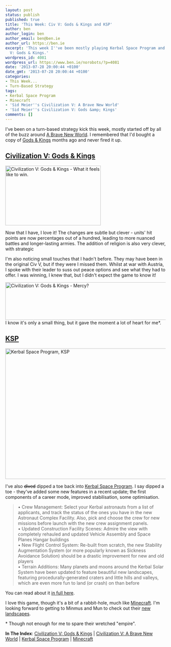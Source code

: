 ```yaml
---
layout: post
status: publish
published: true
title: 'This Week: Civ V: Gods & Kings and KSP'
author: ben
author_login: ben
author_email: ben@ben.ie
author_url: https://ben.ie
excerpt: 'This week I''ve been mostly playing Kerbal Space Program and Civilization
  V: Gods & Kings.'
wordpress_id: 4081
wordpress_url: https://www.ben.ie/norobots/?p=4081
date: '2013-07-28 20:00:44 +0100'
date_gmt: '2013-07-28 20:00:44 +0100'
categories:
- This Week...
- Turn-Based Strategy
tags:
- Kerbal Space Program
- Minecraft
- 'Sid Meier''s Civilization V: A Brave New World'
- 'Sid Meier''s Civilization V: Gods &amp; Kings'
comments: []
---
```

<p>I've been on a turn-based strategy kick this week, mostly started off by all of the buzz around <a href="https://www.civilization5.com/bravenewworld/" target="_blank">A Brave New World</a>. I remembered that I'd bought a copy of <a href="https://www.civilization5.com/godsandkings/us/info.php" target="_blank">Gods &amp; Kings</a> months ago and never fired it up.</p>
<p><!--more--></p>
<h2><a href="https://www.civilization5.com/godsandkings/us/info.php" target="_blank">Civilization V: Gods &amp; Kings</a></h2>
<p><img class="alignleft size-medium wp-image-4082" alt="Civilization V: Gods &amp; Kings - What it feels like to win." src="assets/uploads/norobots/uploads/2013/07/Screen-Shot-2013-07-27-at-00.02.01-300x187.png" width="300" height="187" /></p>
<p>Now that I have, I love it! The changes are subtle but clever - units' hit points are now percentages out of a hundred, leading to more nuanced battles and longer-lasting armies. The addition of religion is also very clever, with strategic</p>
<p>I'm also noticing small touches that I hadn't before. They may have been in the original Civ V, but if they were I missed them. Whilst at war with Austria, I spoke with their leader to suss out peace options and see what they had to offer. I was winning, I knew that, but I didn't expect the game to know it!</p>
<p><img class="aligncenter size-full wp-image-4083" alt="Civilization V: Gods &amp; Kings - Mercy?" src="assets/uploads/norobots/uploads/2013/07/Screen-Shot-2013-07-27-at-00.02.011.png" width="693" height="118" />I know it's only a small thing, but it gave the moment a lot of heart for me*.</p>
<h2><a href="https://www.kerbalspaceprogram.com" target="_blank">KSP</a></h2>
<p><img class="aligncenter size-full wp-image-4084" alt="Kerbal Space Program, KSP" src="assets/uploads/norobots/uploads/2013/07/Screen-Shot-2013-07-28-at-20.55.29-e1375041517726.png" width="1273" height="409" /></p>
<p>I've also <span style="color: #000000;"><del>dived</del></span> dipped a toe back into <a href="https://www.kerbalspaceprogram.com" target="_blank">Kerbal Space Program</a>. I say dipped a toe - they've added some new features in a recent update; the first components of a career mode, improved stabilisation, some optimisation.</p>
<blockquote><p>• Crew Management: Select your Kerbal astronauts from a list of applicants, and track the status of the ones you have in the new Astronaut Complex Facility. Also, pick and choose the crew for new missions before launch with the new crew assignment panels.<br />
• Updated Construction Facility Scenes: Admire the view with completely rehauled and updated Vehicle Assembly and Space Planes Hangar buildings<br />
• New Flight Control System: Re-built from scratch, the new Stability Augmentation System (or more popularly known as Sickness Avoidance Solution) should be a drastic improvement for new and old players<br />
• Terrain Additions: Many planets and moons around the Kerbal Solar System have been updated to feature beautiful new landscapes, featuring procedurally-generated craters and little hills and valleys, which are even more fun to land (or crash) on than before</p></blockquote>
<p>You can read about it <a href="https://kerbaldevteam.tumblr.com/post/56459591281/kerbal-space-program-0-21-1-update-patch-is-now" target="_blank">in full here</a>.</p>
<p>I love this game, though it's a bit of a rabbit-hole, much like <a href="https://www.minecraft.net" target="_blank">Minecraft</a>. I'm looking forward to getting to Minmus and Mun to check out their <a href="https://twitter.com/bursaar/status/367225726879399936" target="_blank">new landscapes</a>.</p>
<p>* Though not enough for me to spare their wretched "empire".</p>
<p><strong>In The Index</strong>: <a href="https://www.ben.ie/norobots/game/sid-meiers-civilization-v-gods-kings/">Civilization V: Gods &amp; Kings</a> | <a href="https://www.ben.ie/norobots/game/civ5-bnw/">Civilization V: A Brave New World</a> | <a href="https://www.ben.ie/norobots/game/ksp/">Kerbal Space Program</a> | <a href="https://www.ben.ie/norobots/game/minecraft">Minecraft</a></p>
